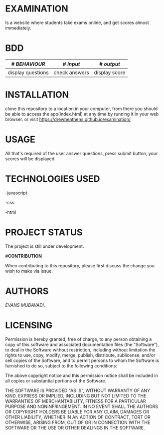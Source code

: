 # **EXAMINATION**
 Is a website where students take exams online, and get scores almost immediately.

# **BDD**

|# *BEHAVIOUR*        | # *input*       | # *output*      |
|-----------------|-------------|-------------|
|display questions|check answers|display score|

<!-- -Require user to enter personal information ie email address, name and class.

-Enable user answer questions.

-Display score. -->


# **INSTALLATION**

clone this repository to a location in your computer, from there you should be able to access the app(index.html) at any time by running it in your web browser. or visit https://drewheathens.github.io/examination/

# **USAGE**

All that's required of the user answer questions, press  submit button, your scores will be displayed.

# **TECHNOLOGIES USED**

-javascript

-css

-html



# **PROJECT STATUS**

The project is still under development.

#**CONTRIBUTION**

When contributing to this repository, please first discuss the change you wish to make via issue.

# **AUTHORS**

_EVANS MUDAVADI_.

# **LICENSING**

Permission is hereby granted, free of charge, to any person obtaining a copy of this software and associated documentation files (the "Software"), to deal in the Software without restriction, including without limitation the rights to use, copy, modify, merge, publish, distribute, sublicense, and/or sell copies of the Software, and to permit persons to whom the Software is furnished to do so, subject to the following conditions:

The above copyright notice and this permission notice shall be included in all copies or substantial portions of the Software.

THE SOFTWARE IS PROVIDED "AS IS", WITHOUT WARRANTY OF ANY KIND, EXPRESS OR IMPLIED, INCLUDING BUT NOT LIMITED TO THE WARRANTIES OF MERCHANTABILITY, FITNESS FOR A PARTICULAR PURPOSE AND NONINFRINGEMENT. IN NO EVENT SHALL THE AUTHORS OR COPYRIGHT HOLDERS BE LIABLE FOR ANY CLAIM, DAMAGES OR OTHER LIABILITY, WHETHER IN AN ACTION OF CONTRACT, TORT OR OTHERWISE, ARISING FROM, OUT OF OR IN CONNECTION WITH THE SOFTWARE OR THE USE OR OTHER DEALINGS IN THE SOFTWARE.
